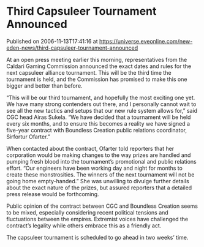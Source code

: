 # Third Capsuleer Tournament Announced
Published on 2006-11-13T17:41:16 at https://universe.eveonline.com/new-eden-news/third-capsuleer-tournament-announced

At an open press meeting earlier this morning, representatives from the Caldari Gaming Commission announced the exact dates and rules for the next capsuleer alliance tournament. This will be the third time the tournament is held, and the Commission has promised to make this one bigger and better than before.   
  
“This will be our third tournament, and hopefully the most exciting one yet. We have many strong contenders out there, and I personally cannot wait to see all the new tactics and setups that our new rule system allows for,” said CGC head Airas Sukela. “We have decided that a tournament will be held every six months, and to ensure this becomes a reality we have signed a five-year contract with Boundless Creation public relations coordinator, Sirfortur Ofarter.”   
  
When contacted about the contract, Ofarter told reporters that her corporation would be making changes to the way prizes are handled and pumping fresh blood into the tournament’s promotional and public relations effort. “Our engineers have been working day and night for months to create these monstrosities. The winners of the next tournament will not be going home empty-handed.” She was unwilling to divulge further details about the exact nature of the prizes, but assured reporters that a detailed press release would be forthcoming.   
  
Public opinion of the contract between CGC and Boundless Creation seems to be mixed, especially considering recent political tensions and fluctuations between the empires. Extremist voices have challenged the contract’s legality while others embrace this as a friendly act.   
  
The capsuleer tournament is scheduled to go ahead in two weeks’ time.
